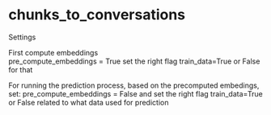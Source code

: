 # chunks_to_conversations
Settings

First compute embeddings  
pre_compute_embeddings = True
set the right flag train_data=True or False for that 

For running the prediction process, based on the precomputed embedings, set:
pre_compute_embeddings = False
and set the right flag train_data=True or False related to what data used for prediction
